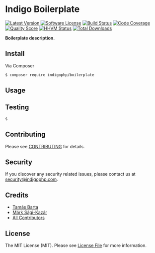 # Indigo Boilerplate

[![Latest Version](https://img.shields.io/github/release/indigophp/boilerplate.svg?style=flat-square)](https://github.com/indigophp/boilerplate/releases)
[![Software License](https://img.shields.io/badge/license-MIT-brightgreen.svg?style=flat-square)](LICENSE)
[![Build Status](https://img.shields.io/travis/indigophp/boilerplate.svg?style=flat-square)](https://travis-ci.org/indigophp/boilerplate)
[![Code Coverage](https://img.shields.io/scrutinizer/coverage/g/indigophp/boilerplate.svg?style=flat-square)](https://scrutinizer-ci.com/g/indigophp/boilerplate)
[![Quality Score](https://img.shields.io/scrutinizer/g/indigophp/boilerplate.svg?style=flat-square)](https://scrutinizer-ci.com/g/indigophp/boilerplate)
[![HHVM Status](https://img.shields.io/hhvm/indigophp/boilerplate.svg?style=flat-square)](http://hhvm.h4cc.de/package/indigophp/boilerplate)
[![Total Downloads](https://img.shields.io/packagist/dt/indigophp/boilerplate.svg?style=flat-square)](https://packagist.org/packages/indigophp/boilerplate)

**Boilerplate description.**


## Install

Via Composer

``` bash
$ composer require indigophp/boilerplate
```


## Usage


## Testing

``` bash
$
```


## Contributing

Please see [CONTRIBUTING](CONTRIBUTING.md) for details.


## Security

If you discover any security related issues, please contact us at [security@indigophp.com](mailto:security@indigophp.com).


## Credits

- [Tamás Barta](https://github.com/TamasBarta)
- [Márk Sági-Kazár](https://github.com/sagikazarmark)
- [All Contributors](https://github.com/indigophp/boilerplate/contributors)


## License

The MIT License (MIT). Please see [License File](LICENSE) for more information.

